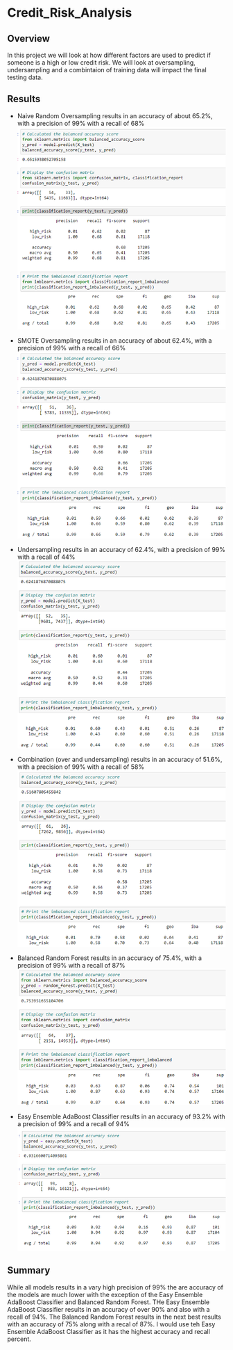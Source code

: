 # Credit_Risk_Analysis
## Overview
In this project we will look at how different factors are used to predict if someone is a high or low credit risk.  We will look at oversampling, undersampling and a combintaion of training data will impact the final testing data.

## Results
* Naive Random Oversampling results in an accuracy of about 65.2%, with a precision of 99% with a recall of 68%
![image](pictures/Naive_Random_Oversampling.png)

* SMOTE Oversampling results in an accuracy of about 62.4%, with a precision of 99% with a recall of 66%
![image](pictures/SMOTE_Oversampling.png)

* Undersampling results in an accuracy of 62.4%, with a precision of 99% with a recall of 44%
![image](pictures/Undersampling.png)

* Combination (over and undersampling) results in an accuracy of 51.6%, with a precision of 99% with a recall of 58%
![image](pictures/Combination_Sampling.png)

* Balanced Random Forest results in an accuracy of 75.4%, with a precision of 99% with a recall of 87%
![image](pictures/Balanced_Random_Forest.png)

* Easy Ensemble AdaBoost Classifier results in an accuracy of 93.2% with a precision of 99% and a recall of 94%
![image](pictures/Easy_Enseble_AdaBoost_Classifier.png)

## Summary
While all models results in a vary high precision of 99% the are accuracy of the models are much lower with the exception of the Easy Ensemble AdaBoost Classifier and Balanced Random Forest.  THe Easy Ensemble AdaBoost Classifier results in an accuracy of over 90% and also with a recall of 94%.  The Balanced Random Forest results in the next best results with an accuracy of 75% along with a recal of 87%.  I would use teh Easy Ensemble AdaBoost Classifier as it has the highest accuracy and recall percent.
